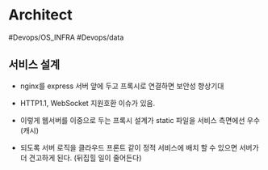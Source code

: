 # Architect

#Devops/OS_INFRA #Devops/data



## 서비스 설계

- nginx를 express 서버 앞에 두고 프록시로 연결하면 보안성 향상기대

- HTTP1.1, WebSocket 지원호환 이슈가 있음.

* 이렇게 웹서버를 이중으로 두는 프록시 설계가 static 파일을 서비스 측면에선 우수(캐시)

* 되도록 서버 로직을 클라우드 프론트 같이 정적 서비스에 배치 할 수 있으면 서버가 더 견고하게 된다. (뒤집힐 일이 줄어든다)